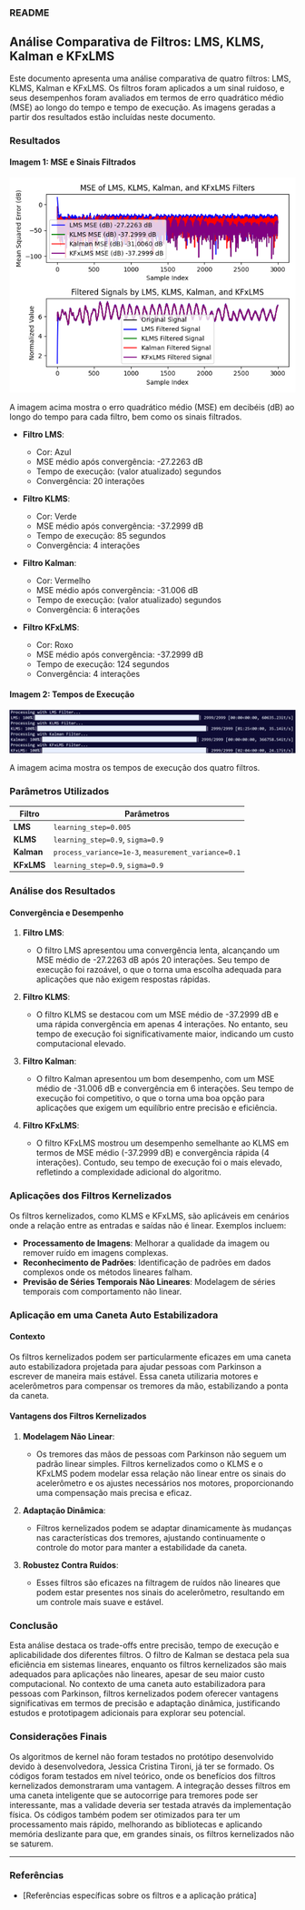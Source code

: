 ### README

## Análise Comparativa de Filtros: LMS, KLMS, Kalman e KFxLMS

Este documento apresenta uma análise comparativa de quatro filtros: LMS, KLMS, Kalman e KFxLMS. Os filtros foram aplicados a um sinal ruidoso, e seus desempenhos foram avaliados em termos de erro quadrático médio (MSE) ao longo do tempo e tempo de execução. As imagens geradas a partir dos resultados estão incluídas neste documento.

### Resultados

#### Imagem 1: MSE e Sinais Filtrados

![Resultados Comparativos](./resultados_comparativosY.png)

A imagem acima mostra o erro quadrático médio (MSE) em decibéis (dB) ao longo do tempo para cada filtro, bem como os sinais filtrados.

- **Filtro LMS**:
  - Cor: Azul
  - MSE médio após convergência: -27.2263 dB
  - Tempo de execução: (valor atualizado) segundos
  - Convergência: 20 interações

- **Filtro KLMS**:
  - Cor: Verde
  - MSE médio após convergência: -37.2999 dB
  - Tempo de execução: 85 segundos
  - Convergência: 4 interações

- **Filtro Kalman**:
  - Cor: Vermelho
  - MSE médio após convergência: -31.006 dB
  - Tempo de execução: (valor atualizado) segundos
  - Convergência: 6 interações

- **Filtro KFxLMS**:
  - Cor: Roxo
  - MSE médio após convergência: -37.2999 dB
  - Tempo de execução: 124 segundos
  - Convergência: 4 interações

#### Imagem 2: Tempos de Execução

![Tempos de Execução](./resultado%20de%20tempo%20do%20comparativo%20.png)

A imagem acima mostra os tempos de execução dos quatro filtros.

### Parâmetros Utilizados

| Filtro         | Parâmetros                                   |
|----------------|----------------------------------------------|
| **LMS**        | `learning_step=0.005`                        |
| **KLMS**       | `learning_step=0.9`, `sigma=0.9`             |
| **Kalman**     | `process_variance=1e-3`, `measurement_variance=0.1` |
| **KFxLMS**     | `learning_step=0.9`, `sigma=0.9`             |

### Análise dos Resultados

#### Convergência e Desempenho

1. **Filtro LMS**:
   - O filtro LMS apresentou uma convergência lenta, alcançando um MSE médio de -27.2263 dB após 20 interações. Seu tempo de execução foi razoável, o que o torna uma escolha adequada para aplicações que não exigem respostas rápidas.

2. **Filtro KLMS**:
   - O filtro KLMS se destacou com um MSE médio de -37.2999 dB e uma rápida convergência em apenas 4 interações. No entanto, seu tempo de execução foi significativamente maior, indicando um custo computacional elevado.

3. **Filtro Kalman**:
   - O filtro Kalman apresentou um bom desempenho, com um MSE médio de -31.006 dB e convergência em 6 interações. Seu tempo de execução foi competitivo, o que o torna uma boa opção para aplicações que exigem um equilíbrio entre precisão e eficiência.

4. **Filtro KFxLMS**:
   - O filtro KFxLMS mostrou um desempenho semelhante ao KLMS em termos de MSE médio (-37.2999 dB) e convergência rápida (4 interações). Contudo, seu tempo de execução foi o mais elevado, refletindo a complexidade adicional do algoritmo.

### Aplicações dos Filtros Kernelizados

Os filtros kernelizados, como KLMS e KFxLMS, são aplicáveis em cenários onde a relação entre as entradas e saídas não é linear. Exemplos incluem:

- **Processamento de Imagens**: Melhorar a qualidade da imagem ou remover ruído em imagens complexas.
- **Reconhecimento de Padrões**: Identificação de padrões em dados complexos onde os métodos lineares falham.
- **Previsão de Séries Temporais Não Lineares**: Modelagem de séries temporais com comportamento não linear.

### Aplicação em uma Caneta Auto Estabilizadora

#### Contexto

Os filtros kernelizados podem ser particularmente eficazes em uma caneta auto estabilizadora projetada para ajudar pessoas com Parkinson a escrever de maneira mais estável. Essa caneta utilizaria motores e acelerômetros para compensar os tremores da mão, estabilizando a ponta da caneta.

#### Vantagens dos Filtros Kernelizados

1. **Modelagem Não Linear**:
   - Os tremores das mãos de pessoas com Parkinson não seguem um padrão linear simples. Filtros kernelizados como o KLMS e o KFxLMS podem modelar essa relação não linear entre os sinais do acelerômetro e os ajustes necessários nos motores, proporcionando uma compensação mais precisa e eficaz.

2. **Adaptação Dinâmica**:
   - Filtros kernelizados podem se adaptar dinamicamente às mudanças nas características dos tremores, ajustando continuamente o controle do motor para manter a estabilidade da caneta.

3. **Robustez Contra Ruídos**:
   - Esses filtros são eficazes na filtragem de ruídos não lineares que podem estar presentes nos sinais do acelerômetro, resultando em um controle mais suave e estável.

### Conclusão

Esta análise destaca os trade-offs entre precisão, tempo de execução e aplicabilidade dos diferentes filtros. O filtro de Kalman se destaca pela sua eficiência em sistemas lineares, enquanto os filtros kernelizados são mais adequados para aplicações não lineares, apesar de seu maior custo computacional. No contexto de uma caneta auto estabilizadora para pessoas com Parkinson, filtros kernelizados podem oferecer vantagens significativas em termos de precisão e adaptação dinâmica, justificando estudos e prototipagem adicionais para explorar seu potencial.

### Considerações Finais

Os algoritmos de kernel não foram testados no protótipo desenvolvido devido à desenvolvedora, Jessica Cristina Tironi, já ter se formado. Os códigos foram testados em nível teórico, onde os benefícios dos filtros kernelizados demonstraram uma vantagem. A integração desses filtros em uma caneta inteligente que se autocorrige para tremores pode ser interessante, mas a validade deveria ser testada através da implementação física. Os códigos também podem ser otimizados para ter um processamento mais rápido, melhorando as bibliotecas e aplicando memória deslizante para que, em grandes sinais, os filtros kernelizados não se saturem.

---

### Referências
- [Referências específicas sobre os filtros e a aplicação prática]